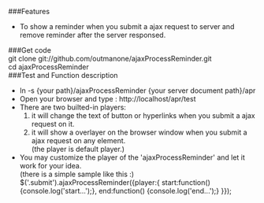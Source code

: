 ###Features
* To  show a reminder when you submit a ajax request to server and remove reminder after the server responsed.   
   
###Get code    
    git clone git://github.com/outmanone/ajaxProcessReminder.git   
    cd ajaxProcessReminder   
###Test and Function description       

* ln -s {your path}/ajaxProcessReminder {your server document path}/apr    
* Open your browser and type : http://localhost/apr/test   
* There are two builted-in players:     
  1. it will change the text of button or hyperlinks when you submit a ajax request on it.   
  2. it will show a overlayer on the browser window when you submit a ajax request on any element.     
     (the player is default player.)    
* You may customize the player of the 'ajaxProcessReminder' and let it work for your idea.     
  (there is a simple sample like this :)    
	$('.submit').ajaxProcessReminder({player:{
	   start:function() {console.log('start...');},
	   end:function() {console.log('end...');}
	}});                                                

